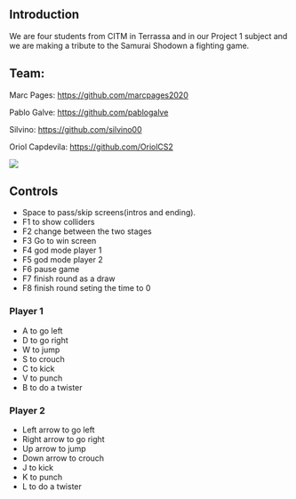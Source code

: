 ## Introduction



We are four students from CITM in Terrassa and in our Project 1 subject and we are making a tribute to the Samurai Shodown a fighting game.

## Team:

Marc Pages: https://github.com/marcpages2020

Pablo Galve: https://github.com/pablogalve

Silvino: https://github.com/silvino00

Oriol Capdevila: https://github.com/OriolCS2

![](https://github.com/marcpages2020/Samurai-Shodown/raw/master/Assets/Images/Wiki/Home/20190311_122730.jpg?raw=true)

## Controls

* Space to pass/skip screens(intros and ending).
* F1 to show colliders
* F2 change between the two stages
* F3 Go to win screen
* F4 god mode player 1
* F5 god mode player 2
* F6 pause game
* F7 finish round as a draw
* F8 finish round seting the time to 0

### Player 1

* A to go left
* D to go right
* W to jump
* S to crouch
* C to kick
* V to punch
* B to do a twister

### Player 2

* Left arrow to go left
* Right arrow to go right
* Up arrow to jump
* Down arrow to crouch
* J to kick
* K to punch
* L to do a twister
